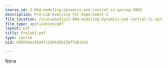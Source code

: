 ```yaml
---
course_id: 2-004-modeling-dynamics-and-control-ii-spring-2003
description: Pre-Lab Exercise for Experiment 1
file_location: /coursemedia/2-004-modeling-dynamics-and-control-ii-spring-2003/099594aaf820fc2d04ddb250f7db1da5_Prelab1.pdf
file_type: application/pdf
layout: pdf
title: Prelab1.pdf
type: course
uid: 099594aaf820fc2d04ddb250f7db1da5

---
```

None